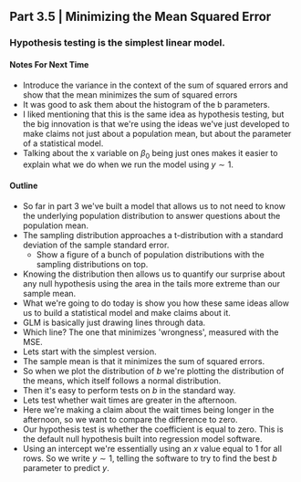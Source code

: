 ## Part 3.5 | Minimizing the Mean Squared Error

### Hypothesis testing is the simplest linear model.

#### Notes For Next Time

- Introduce the variance in the context of the sum of squared errors and show that the mean minimizes the sum of squared errors
- It was good to ask them about the histogram of the b parameters.
- I liked mentioning that this is the same idea as hypothesis testing, but the big innovation is that we're using the ideas we've just developed to make claims not just about a population mean, but about the parameter of a statistical model.
- Talking about the x variable on $\beta_0$ being just ones makes it easier to explain what we do when we run the model using $y\sim 1$.

#### Outline

- So far in part 3 we've built a model that allows us to not need to know the underlying population distribution to answer questions about the population mean.
- The sampling distribution approaches a t-distribution with a standard deviation of the sample standard error.
  - Show a figure of a bunch of population distributions with the sampling distributions on top.
- Knowing the distribution then allows us to quantify our surprise about any null hypothesis using the area in the tails more extreme than our sample mean.
- What we're going to do today is show you how these same ideas allow us to build a statistical model and make claims about it.
- GLM is basically just drawing lines through data.
- Which line? The one that minimizes 'wrongness', measured with the MSE.
- Lets start with the simplest version. 
- The sample mean is that it minimizes the sum of squared errors.
- So when we plot the distribution of $b$ we're plotting the distribution of the means, which itself follows a normal distribution.
- Then it's easy to perform tests on $b$ in the standard way. 
- Lets test whether wait times are greater in the afternoon. 
- Here we're making a claim about the wait times being longer in the afternoon, so we want to compare the difference to zero.
- Our hypothesis test is whether the coefficient is equal to zero. This is the default null hypothesis built into regression model software. 
- Using an intercept we're essentially using an $x$ value equal to 1 for all rows. So we write $y \sim 1$, telling the software to try to find the best $b$ parameter to predict $y$. 